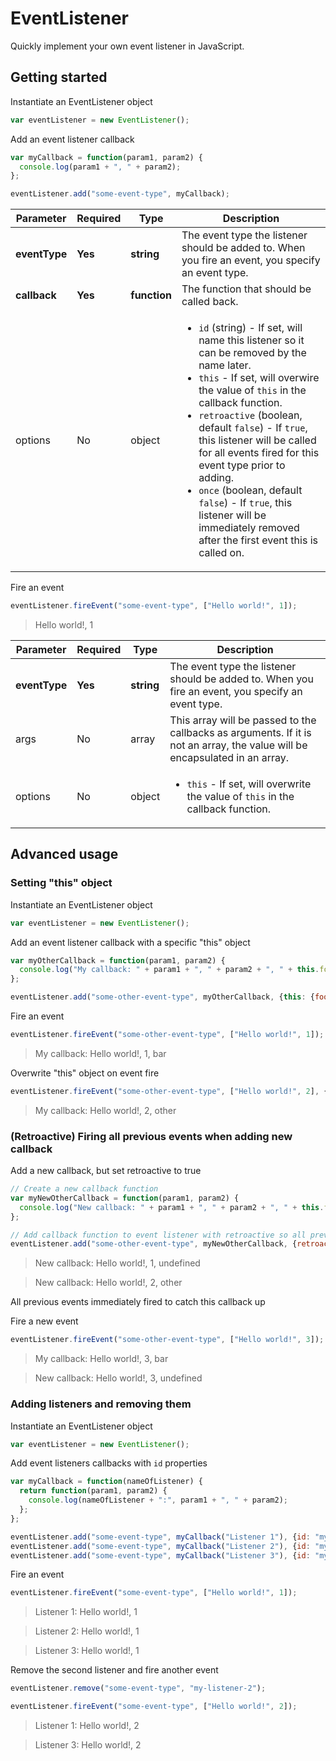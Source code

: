 # EventListener
Quickly implement your own event listener in JavaScript.

## Getting started

Instantiate an EventListener object

```javascript
var eventListener = new EventListener();
```

Add an event listener callback

```javascript
var myCallback = function(param1, param2) {
  console.log(param1 + ", " + param2);
};

eventListener.add("some-event-type", myCallback);
```

| Parameter | Required | Type | Description |
| - | - | - | - |
| **eventType** | **Yes** | **string** | The event type the listener should be added to. When you fire an event, you specify an event type. |
| **callback** | **Yes** | **function** | The function that should be called back. |
| options | No | object | <ul><li>`id` (string) - If set, will name this listener so it can be removed by the name later.</li><li>`this` - If set, will overwire the value of `this` in the callback function.</li><li>`retroactive` (boolean, default `false`) - If `true`, this listener will be called for all events fired for this event type prior to adding.</li><li>`once` (boolean, default `false`) - If `true`, this listener will be immediately removed after the first event this is called on.</li></ul> |

Fire an event

```javascript
eventListener.fireEvent("some-event-type", ["Hello world!", 1]);
```
> Hello world!, 1

| Parameter | Required | Type | Description |
| - | - | - | - |
| **eventType** | **Yes** | **string** | The event type the listener should be added to. When you fire an event, you specify an event type. |
| args | No | array | This array will be passed to the callbacks as arguments. If it is not an array, the value will be encapsulated in an array. |
| options | No | object | <ul><li>`this` - If set, will overwrite the value of `this` in the callback function.</li></ul> |

## Advanced usage

### Setting "this" object

Instantiate an EventListener object

```javascript
var eventListener = new EventListener();
```

Add an event listener callback with a specific "this" object

```javascript
var myOtherCallback = function(param1, param2) {
  console.log("My callback: " + param1 + ", " + param2 + ", " + this.foo);
};

eventListener.add("some-other-event-type", myOtherCallback, {this: {foo: "bar"}});
```

Fire an event

```javascript
eventListener.fireEvent("some-other-event-type", ["Hello world!", 1]);
```
> My callback: Hello world!, 1, bar

Overwrite "this" object on event fire

```javascript
eventListener.fireEvent("some-other-event-type", ["Hello world!", 2], {this: {foo: "other"}});
```
> My callback: Hello world!, 2, other

### (Retroactive) Firing all previous events when adding new callback

Add a new callback, but set retroactive to true

```javascript
// Create a new callback function
var myNewOtherCallback = function(param1, param2) {
  console.log("New callback: " + param1 + ", " + param2 + ", " + this.foo);
};

// Add callback function to event listener with retroactive so all previous events will fire this callback
eventListener.add("some-other-event-type", myNewOtherCallback, {retroactive: true});
```
> New callback: Hello world!, 1, undefined

> New callback: Hello world!, 2, other

All previous events immediately fired to catch this callback up

Fire a new event

```javascript
eventListener.fireEvent("some-other-event-type", ["Hello world!", 3]);
```
> My callback: Hello world!, 3, bar

> New callback: Hello world!, 3, undefined

### Adding listeners and removing them

Instantiate an EventListener object

```javascript
var eventListener = new EventListener();
```

Add event listeners callbacks with `id` properties

```javascript
var myCallback = function(nameOfListener) {
  return function(param1, param2) {
    console.log(nameOfListener + ":", param1 + ", " + param2);
  };
};

eventListener.add("some-event-type", myCallback("Listener 1"), {id: "my-listener-1"});
eventListener.add("some-event-type", myCallback("Listener 2"), {id: "my-listener-2"});
eventListener.add("some-event-type", myCallback("Listener 3"), {id: "my-listener-3"});
```

Fire an event

```javascript
eventListener.fireEvent("some-event-type", ["Hello world!", 1]);
```
> Listener 1: Hello world!, 1

> Listener 2: Hello world!, 1

> Listener 3: Hello world!, 1

Remove the second listener and fire another event

```javascript
eventListener.remove("some-event-type", "my-listener-2");

eventListener.fireEvent("some-event-type", ["Hello world!", 2]);
```
> Listener 1: Hello world!, 2

> Listener 3: Hello world!, 2
